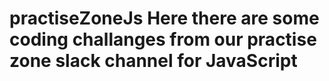 # practiseZoneJs Here there are some coding challanges from our practise zone slack channel for JavaScript